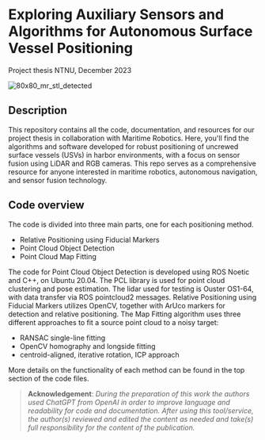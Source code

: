 # Exploring Auxiliary Sensors and Algorithms for Autonomous Surface Vessel Positioning
Project thesis NTNU, December 2023

![80x80_mr_stl_detected](https://github.com/eirikese/exploring_usv_positioning/assets/118887178/ce11d1c3-716a-43c6-8704-107e95e6fb40)



## Description
This repository contains all the code, documentation, and resources for our project thesis in collaboration with Maritime Robotics. Here, you'll find the algorithms and software developed for robust positioning of uncrewed surface vessels (USVs) in harbor environments, with a focus on sensor fusion using LiDAR and RGB cameras. This repo serves as a comprehensive resource for anyone interested in maritime robotics, autonomous navigation, and sensor fusion technology.

## Code overview 
The code is divided into three main parts, one for each positioning method.
* Relative Positioning using Fiducial Markers
* Point Cloud Object Detection
* Point Cloud Map Fitting

The code for Point Cloud Object Detection is developed using ROS Noetic and C++, on Ubuntu 20.04. The PCL library is used for point cloud clustering and pose estimation. The lidar used for testing is Ouster OS1-64, with data transfer via ROS pointcloud2 messages.
Relative Positioning using Fiducial Markers utilizes OpenCV, together with ArUco markers for detection and relative positioning.
The Map Fitting algorithm uses three different approaches to fit a source point cloud to a noisy target: 
* RANSAC single-line fitting
* OpenCV homography and longside fitting
* centroid-aligned, iterative rotation, ICP approach

More details on the functionality of each method can be found in the top section of the code files.


>**Acknowledgement**:
>*During the preparation of this work the authors used ChatGPT from OpenAI in order to improve language and readability for code and documentation. After using this tool/service, the author(s) reviewed and edited the content as needed and take(s) full responsibility for the content of the publication.*
